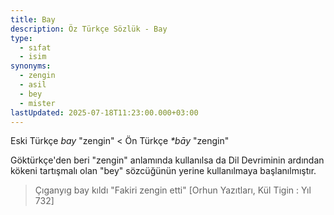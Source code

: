 ```yaml
---
title: Bay
description: Öz Türkçe Sözlük - Bay
type:
  - sıfat
  - isim
synonyms:
  - zengin
  - asil
  - bey
  - mister
lastUpdated: 2025-07-18T11:23:00.000+03:00
---
```

Eski Türkçe _bay_ "zengin" < Ön Türkçe _\*bāy_ "zengin"

Göktürkçe'den beri "zengin" anlamında kullanılsa da Dil Devriminin ardından kökeni tartışmalı olan "bey" sözcüğünün yerine kullanılmaya başlanılmıştır.

> Çıganyıg bay kıldı "Fakiri zengin etti" [Orhun Yazıtları, Kül Tigin : Yıl 732]
